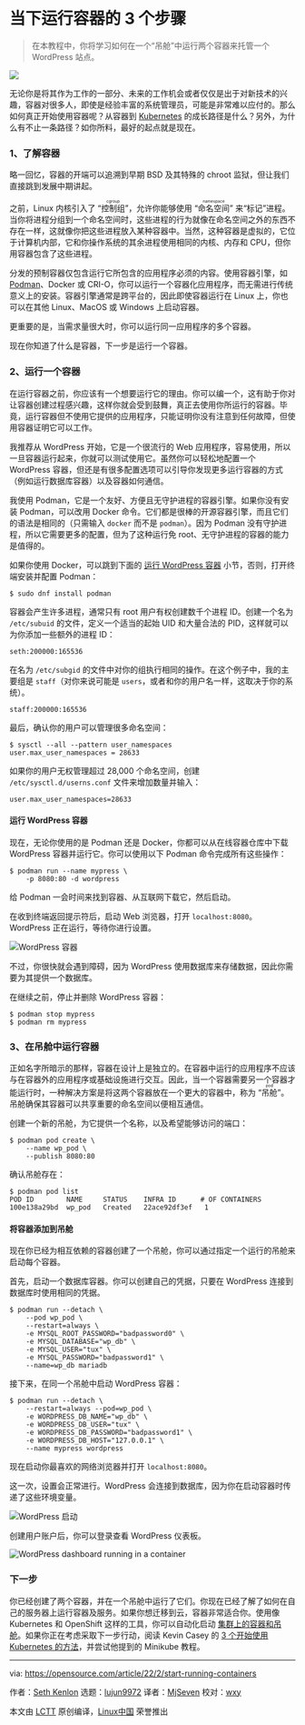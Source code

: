 [#]: subject: "3 steps to start running containers today"
[#]: via: "https://opensource.com/article/22/2/start-running-containers"
[#]: author: "Seth Kenlon https://opensource.com/users/seth"
[#]: collector: "lujun9972"
[#]: translator: "MjSeven"
[#]: reviewer: "wxy"
[#]: publisher: "wxy"
[#]: url: "https://linux.cn/article-14584-1.html"

当下运行容器的 3 个步骤
======

> 在本教程中，你将学习如何在一个“吊舱”中运行两个容器来托管一个 WordPress 站点。

![](https://img.linux.net.cn/data/attachment/album/202205/12/121429y2s9v96rxxk2litk.jpg)

无论你是将其作为工作的一部分、未来的工作机会或者仅仅是出于对新技术的兴趣，容器对很多人，即使是经验丰富的系统管理员，可能是非常难以应付的。那么如何真正开始使用容器呢？从容器到 [Kubernetes][2] 的成长路径是什么？另外，为什么有不止一条路径？如你所料，最好的起点就是现在。

### 1、了解容器

略一回忆，容器的开端可以追溯到早期 BSD 及其特殊的 chroot 监狱，但让我们直接跳到发展中期讲起。

之前，Linux 内核引入了 “<ruby>控制组<rt>cgroup</rt></ruby>”，允许你能够使用 “<ruby>命名空间<rt>namespace</rt></ruby>” 来“标记”进程。当你将进程分组到一个命名空间时，这些进程的行为就像在命名空间之外的东西不存在一样，这就像你把这些进程放入某种容器中。当然，这种容器是虚拟的，它位于计算机内部，它和你操作系统的其余进程使用相同的内核、内存和 CPU，但你用容器包含了这些进程。

分发的预制容器仅包含运行它所包含的应用程序必须的内容。使用容器引擎，如 [Podman][3]、Docker 或 CRI-O，你可以运行一个容器化应用程序，而无需进行传统意义上的安装。容器引擎通常是跨平台的，因此即使容器运行在 Linux 上，你也可以在其他 Linux、MacOS 或 Windows 上启动容器。

更重要的是，当需求量很大时，你可以运行同一应用程序的多个容器。

现在你知道了什么是容器，下一步是运行一个容器。

### 2、运行一个容器

在运行容器之前，你应该有一个想要运行它的理由。你可以编一个，这有助于你对让容器创建过程感兴趣，这样你就会受到鼓舞，真正去使用你所运行的容器。毕竟，运行容器但不使用它提供的应用程序，只能证明你没有注意到任何故障，但使用容器证明它可以工作。

我推荐从 WordPress 开始，它是一个很流行的 Web 应用程序，容易使用，所以一旦容器运行起来，你就可以测试使用它。虽然你可以轻松地配置一个 WordPress 容器，但还是有很多配置选项可以引导你发现更多运行容器的方式（例如运行数据库容器）以及容器如何通信。

我使用 Podman，它是一个友好、方便且无守护进程的容器引擎。如果你没有安装 Podman，可以改用 Docker 命令。它们都是很棒的开源容器引擎，而且它们的语法是相同的（只需输入 `docker` 而不是 `podman`）。因为 Podman 没有守护进程，所以它需要更多的配置，但为了这种运行免 root、无守护进程的容器的能力是值得的。

如果你使用 Docker，可以跳到下面的 [运行 WordPress 容器][5] 小节，否则，打开终端安装并配置 Podman：

```
$ sudo dnf install podman
```

容器会产生许多进程，通常只有 root 用户有权创建数千个进程 ID。创建一个名为 `/etc/subuid` 的文件，定义一个适当的起始 UID 和大量合法的 PID，这样就可以为你添加一些额外的进程 ID：

```
seth:200000:165536
```

在名为 `/etc/subgid` 的文件中对你的组执行相同的操作。在这个例子中，我的主要组是 `staff`（对你来说可能是 `users`，或者和你的用户名一样，这取决于你的系统）。

```
staff:200000:165536
```

最后，确认你的用户可以管理很多命名空间：

```
$ sysctl --all --pattern user_namespaces
user.max_user_namespaces = 28633
```

如果你的用户无权管理超过 28,000 个命名空间，创建 `/etc/sysctl.d/userns.conf` 文件来增加数量并输入：

```
user.max_user_namespaces=28633
```

#### 运行 WordPress 容器

现在，无论你使用的是 Podman 还是 Docker，你都可以从在线容器仓库中下载 WordPress 容器并运行它。你可以使用以下 Podman 命令完成所有这些操作：

```
$ podman run --name mypress \
    -p 8080:80 -d wordpress
```

给 Podman 一会时间来找到容器、从互联网下载它，然后启动。

在收到终端返回提示符后，启动 Web 浏览器，打开 `localhost:8080`。WordPress 正在运行，等待你进行设置。

![WordPress 容器][6]

不过，你很快就会遇到障碍，因为 WordPress 使用数据库来存储数据，因此你需要为其提供一个数据库。

在继续之前，停止并删除 WordPress 容器：

```
$ podman stop mypress
$ podman rm mypress
```

### 3、在吊舱中运行容器

正如名字所暗示的那样，容器在设计上是独立的。在容器中运行的应用程序不应该与在容器外的应用程序或基础设施进行交互。因此，当一个容器需要另一个容器才能运行时，一种解决方案是将这两个容器放在一个更大的容器中，称为 “<ruby>吊舱<rt>pod</rt></ruby>”。吊舱确保其容器可以共享重要的命名空间以便相互通信。

创建一个新的吊舱，为它提供一个名称，以及希望能够访问的端口：

```
$ podman pod create \
    --name wp_pod \
    --publish 8080:80
```

确认吊舱存在：

```
$ podman pod list
POD ID        NAME     STATUS    INFRA ID      # OF CONTAINERS
100e138a29bd  wp_pod   Created   22ace92df3ef   1
```
#### 将容器添加到吊舱

现在你已经为相互依赖的容器创建了一个吊舱，你可以通过指定一个运行的吊舱来启动每个容器。

首先，启动一个数据库容器。你可以创建自己的凭据，只要在 WordPress 连接到数据库时使用相同的凭据。

```
$ podman run --detach \
    --pod wp_pod \
    --restart=always \
    -e MYSQL_ROOT_PASSWORD="badpassword0" \
    -e MYSQL_DATABASE="wp_db" \
    -e MYSQL_USER="tux" \
    -e MYSQL_PASSWORD="badpassword1" \
    --name=wp_db mariadb
```

接下来，在同一个吊舱中启动 WordPress 容器：

```
$ podman run --detach \
    --restart=always --pod=wp_pod \
    -e WORDPRESS_DB_NAME="wp_db" \
    -e WORDPRESS_DB_USER="tux" \
    -e WORDPRESS_DB_PASSWORD="badpassword1" \
    -e WORDPRESS_DB_HOST="127.0.0.1" \
    --name mypress wordpress
```

现在启动你最喜欢的网络浏览器并打开 `localhost:8080`。

这一次，设置会正常进行。WordPress 会连接到数据库，因为你在启动容器时传递了这些环境变量。

![WordPress 启动][8]

创建用户账户后，你可以登录查看 WordPress 仪表板。

![WordPress dashboard running in a container][9]

### 下一步

你已经创建了两个容器，并在一个吊舱中运行了它们。你现在已经了解了如何在自己的服务器上运行容器及服务。如果你想迁移到云，容器非常适合你。使用像 Kubernetes 和 OpenShift 这样的工具，你可以自动化启动 [集群上的容器和吊舱][10]。如果你正在考虑采取下一步行动，阅读 Kevin Casey 的 [3 个开始使用 Kubernetes 的方法][11]，并尝试他提到的 Minikube 教程。

--------------------------------------------------------------------------------

via: https://opensource.com/article/22/2/start-running-containers

作者：[Seth Kenlon][a]
选题：[lujun9972][b]
译者：[MjSeven](https://github.com/MjSeven)
校对：[wxy](https://github.com/wxy)

本文由 [LCTT](https://github.com/LCTT/TranslateProject) 原创编译，[Linux中国](https://linux.cn/) 荣誉推出

[a]: https://opensource.com/users/seth
[b]: https://github.com/lujun9972
[1]: https://opensource.com/sites/default/files/styles/image-full-size/public/lead-images/bus-containers.png?itok=d_4QhZxT (Shipping containers stacked)
[2]: https://opensource.com/tags/kubernetes
[3]: https://www.redhat.com/sysadmin/podman-guides-2020
[4]: https://enterprisersproject.com/cheat-sheet-what-s-difference-between-pod-cluster-and-container
[5]: tmp.1zBHYsK8TH#wp
[6]: https://opensource.com/sites/default/files/uploads/podman-wordpress.jpg (WordPress running in a container)
[7]: https://creativecommons.org/licenses/by-sa/4.0/
[8]: https://opensource.com/sites/default/files/uploads/wordpress-setup.jpg (WordPress setup)
[9]: https://opensource.com/sites/default/files/uploads/wordpress-welcome.jpg (WordPress dashboard running in a container)
[10]: https://enterprisersproject.com/article/2020/9/pod-cluster-container-what-is-difference
[11]: https://enterprisersproject.com/article/2019/11/kubernetes-3-ways-get-started
